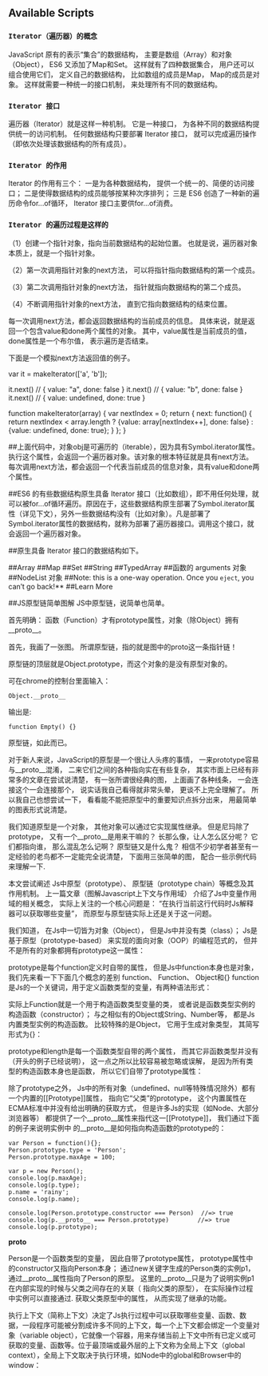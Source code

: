 ## Available Scripts
### `Iterator（遍历器）的概念`

JavaScript 原有的表示“集合”的数据结构，
主要是数组（Array）和对象（Object），
ES6 又添加了Map和Set。
这样就有了四种数据集合，
用户还可以组合使用它们，
定义自己的数据结构，
比如数组的成员是Map，
Map的成员是对象。
这样就需要一种统一的接口机制，
来处理所有不同的数据结构。

### `Iterator 接口`
遍历器（Iterator）就是这样一种机制。
它是一种接口，
为各种不同的数据结构提供统一的访问机制。
任何数据结构只要部署 Iterator 接口，
就可以完成遍历操作（即依次处理该数据结构的所有成员）。

### `Iterator 的作用`
Iterator 的作用有三个：
一是为各种数据结构，
提供一个统一的、简便的访问接口；
二是使得数据结构的成员能够按某种次序排列；
三是 ES6 创造了一种新的遍历命令for...of循环，
Iterator 接口主要供for...of消费。

### `Iterator 的遍历过程是这样的`
（1）创建一个指针对象，指向当前数据结构的起始位置。
    也就是说，遍历器对象本质上，就是一个指针对象。

（2）第一次调用指针对象的next方法，
    可以将指针指向数据结构的第一个成员。

（3）第二次调用指针对象的next方法，
    指针就指向数据结构的第二个成员。

（4）不断调用指针对象的next方法，
    直到它指向数据结构的结束位置。

每一次调用next方法，都会返回数据结构的当前成员的信息。
具体来说，就是返回一个包含value和done两个属性的对象。
其中，value属性是当前成员的值，done属性是一个布尔值，
表示遍历是否结束。

下面是一个模拟next方法返回值的例子。

var it = makeIterator(['a', 'b']);

it.next() // { value: "a", done: false }
it.next() // { value: "b", done: false }
it.next() // { value: undefined, done: true }

function makeIterator(array) {
  var nextIndex = 0;
  return {
    next: function() {
      return nextIndex < array.length ?
        {value: array[nextIndex++], done: false} :
        {value: undefined, done: true};
    }
  };
}

##上面代码中，对象obj是可遍历的（iterable），因为具有Symbol.iterator属性。执行这个属性，会返回一个遍历器对象。该对象的根本特征就是具有next方法。每次调用next方法，都会返回一个代表当前成员的信息对象，具有value和done两个属性。

##ES6 的有些数据结构原生具备 Iterator 接口（比如数组），即不用任何处理，就可以被for...of循环遍历。原因在于，这些数据结构原生部署了Symbol.iterator属性（详见下文），另外一些数据结构没有（比如对象）。凡是部署了Symbol.iterator属性的数据结构，就称为部署了遍历器接口。调用这个接口，就会返回一个遍历器对象。

##原生具备 Iterator 接口的数据结构如下。

##Array
##Map
##Set
##String
##TypedArray
##函数的 arguments 对象
##NodeList 对象
##Note: this is a one-way operation. Once you `eject`, you can’t go back!**
 ##Learn More

 ##JS原型链简单图解
 JS中原型链，说简单也简单。

首先明确： 函数（Function）才有prototype属性，对象（除Object）拥有__proto__。

首先，我画了一张图。
所谓原型链，指的就是图中的proto这一条指针链！

原型链的顶层就是Object.prototype，而这个对象的是没有原型对象的。

可在chrome的控制台里面输入：

    Object.__proto__
输出是:

    function Empty() {}
原型链，如此而已。

对于新人来说，JavaScript的原型是一个很让人头疼的事情，
一来prototype容易与__proto__混淆，
二来它们之间的各种指向实在有些复杂，
其实市面上已经有非常多的文章在尝试说清楚，
有一张所谓很经典的图，
上面画了各种线条，
一会连接这个一会连接那个，
说实话我自己看得就非常头晕，
更谈不上完全理解了。
所以我自己也想尝试一下，
看看能不能把原型中的重要知识点拆分出来，
用最简单的图表形式说清楚。

我们知道原型是一个对象，
其他对象可以通过它实现属性继承。
但是尼玛除了prototype，
又有一个__proto__是用来干嘛的？
长那么像，让人怎么区分呢？
它们都指向谁，
那么混乱怎么记啊？
原型链又是什么鬼？
相信不少初学者甚至有一定经验的老鸟都不一定能完全说清楚，
下面用三张简单的图，
配合一些示例代码来理解一下.

本文尝试阐述
Js中原型（prototype）、
原型链（prototype chain）等概念及其作用机制。
上一篇文章（图解Javascript上下文与作用域）
介绍了Js中变量作用域的相关概念，
实际上关注的一个核心问题是：
“在执行当前这行代码时Js解释器可以获取哪些变量”，
而原型与原型链实际上还是关于这一问题。

我们知道，
在Js中一切皆为对象（Object），
但是Js中并没有类（class）；
Js是基于原型（prototype-based）
来实现的面向对象（OOP）的编程范式的，
但并不是所有的对象都拥有prototype这一属性：

prototype是每个function定义时自带的属性，
但是Js中function本身也是对象，
我们先来看一下下面几个概念的差别
function、
Function、
Object和{}
function是Js的一个关键词，用于定义函数类型的变量，有两种语法形式：

实际上Function就是一个用于构造函数类型变量的类，
或者说是函数类型实例的构造函数（constructor）；
与之相似有的Object或String、Number等，
都是Js内置类型实例的构造函数。
比较特殊的是Object，
它用于生成对象类型，
其简写形式为{}：

prototype和length是每一个函数类型自带的两个属性，
而其它非函数类型并没有（开头的例子已经说明），
这一点之所以比较容易被忽略或误解，
是因为所有类型的构造函数本身也是函数，
所以它们自带了prototype属性：

除了prototype之外，
Js中的所有对象（undefined、null等特殊情况除外）都有一个内置的[[Prototype]]属性，
指向它“父类”的prototype，
这个内置属性在ECMA标准中并没有给出明确的获取方式，
但是许多Js的实现（如Node、大部分浏览器等）
都提供了一个__proto__属性来指代这一[[Prototype]]，
我们通过下面的例子来说明实例中
的__proto__是如何指向构造函数的prototype的：

    var Person = function(){};
    Person.prototype.type = 'Person';
    Person.prototype.maxAge = 100;

    var p = new Person();
    console.log(p.maxAge);
    console.log(p.type);
    p.name = 'rainy';
    console.log(p.name);

    console.log(Person.prototype.constructor === Person)  //=> true
    console.log(p.__proto__ === Person.prototype)        //=> true
    console.log(p.prototype);

__proto__

Person是一个函数类型的变量，
因此自带了prototype属性，
prototype属性中的constructor又指向Person本身；
通过new关键字生成的Person类的实例p1，
通过__proto__属性指向了Person的原型。
这里的__proto__只是为了说明实例p1在内部实现的时候与父类之间存在的关联（
指向父类的原型），
在实际操作过程中实例可以直接通过.
获取父类原型中的属性，
从而实现了继承的功能。














执行上下文（简称上下文）决定了Js执行过程中可以获取哪些变量、函数、数据，一段程序可能被分割成许多不同的上下文，每一个上下文都会绑定一个变量对象（variable object），它就像一个容器，用来存储当前上下文中所有已定义或可获取的变量、函数等。位于最顶端或最外层的上下文称为全局上下文（global context），全局上下文取决于执行环境，如Node中的global和Browser中的window：
